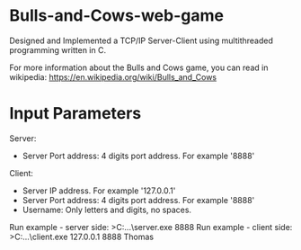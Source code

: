# Bulls-and-Cows-web-game


Designed and Implemented a TCP/IP Server-Client using multithreaded programming written in C.

For more information about the Bulls and Cows game, you can read in wikipedia: https://en.wikipedia.org/wiki/Bulls_and_Cows

# Input Parameters
  Server:
  - Server Port address: 4 digits port address. For example '8888'
  
  Client:
  - Server IP address. For example '127.0.0.1'
  - Server Port address: 4 digits port address. For example '8888'
  - Username: Only letters and digits, no spaces.
  
 Run example - server side: >C:\...\server.exe 8888
 Run example - client side: >C:\...\client.exe 127.0.0.1 8888 Thomas

 
